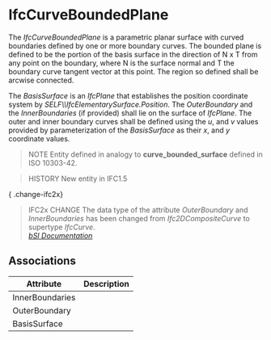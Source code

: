 IfcCurveBoundedPlane
====================
The _IfcCurveBoundedPlane_ is a parametric planar surface with curved
boundaries defined by one or more boundary curves. The bounded plane is
defined to be the portion of the basis surface in the direction of N x T from
any point on the boundary, where N is the surface normal and T the boundary
curve tangent vector at this point. The region so defined shall be arcwise
connected.  
  
The _BasisSurface_ is an _IfcPlane_ that establishes the position coordinate
system by _SELF\\\IfcElementarySurface.Position_. The _OuterBoundary_ and the
_InnerBoundaries_ (if provided) shall lie on the surface of _IfcPlane_. The
outer and inner boundary curves shall be defined using the _u_, and _v_ values
provided by parameterization of the _BasisSurface_ as their _x_, and _y_
coordinate values.  
  
> NOTE  Entity defined in analogy to **curve_bounded_surface** defined in ISO
> 10303-42.  
  
> HISTORY  New entity in IFC1.5  
  
{ .change-ifc2x}  
> IFC2x CHANGE  The data type of the attribute _OuterBoundary_ and
> _InnerBoundaries_ has been changed from _Ifc2DCompositeCurve_ to supertype
> _IfcCurve_.  
[ _bSI
Documentation_](https://standards.buildingsmart.org/IFC/DEV/IFC4_2/FINAL/HTML/schema/ifcgeometryresource/lexical/ifccurveboundedplane.htm)


Associations
------------
| Attribute       | Description   |
|-----------------|---------------|
| InnerBoundaries |               |
| OuterBoundary   |               |
| BasisSurface    |               |

